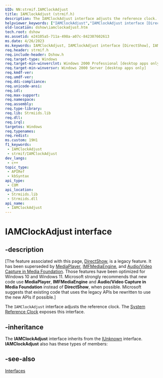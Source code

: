 ```yaml
---
UID: NN:strmif.IAMClockAdjust
title: IAMClockAdjust (strmif.h)
description: The IAMClockAdjust interface adjusts the reference clock. The System Reference Clock exposes this interface.
helpviewer_keywords: ["IAMClockAdjust","IAMClockAdjust interface [DirectShow]","IAMClockAdjust interface [DirectShow]","described","IAMClockAdjustInterface","dshow.iamclockadjust","strmif/IAMClockAdjust"]
old-location: dshow\iamclockadjust.htm
tech.root: dshow
ms.assetid: e24105a5-711a-498a-a07c-842307602613
ms.date: 4/26/2023
ms.keywords: IAMClockAdjust, IAMClockAdjust interface [DirectShow], IAMClockAdjust interface [DirectShow],described, IAMClockAdjustInterface, dshow.iamclockadjust, strmif/IAMClockAdjust
req.header: strmif.h
req.include-header: Dshow.h
req.target-type: Windows
req.target-min-winverclnt: Windows 2000 Professional [desktop apps only]
req.target-min-winversvr: Windows 2000 Server [desktop apps only]
req.kmdf-ver: 
req.umdf-ver: 
req.ddi-compliance: 
req.unicode-ansi: 
req.idl: 
req.max-support: 
req.namespace: 
req.assembly: 
req.type-library: 
req.lib: Strmiids.lib
req.dll: 
req.irql: 
targetos: Windows
req.typenames: 
req.redist: 
ms.custom: 19H1
f1_keywords:
 - IAMClockAdjust
 - strmif/IAMClockAdjust
dev_langs:
 - c++
topic_type:
 - APIRef
 - kbSyntax
api_type:
 - COM
api_location:
 - Strmiids.lib
 - Strmiids.dll
api_name:
 - IAMClockAdjust
---
```


# IAMClockAdjust interface


## -description

\[The feature associated with this page, [DirectShow](/windows/win32/directshow/directshow), is a legacy feature. It has been superseded by [MediaPlayer](/uwp/api/Windows.Media.Playback.MediaPlayer), [IMFMediaEngine](/windows/win32/api/mfmediaengine/nn-mfmediaengine-imfmediaengine), and [Audio/Video Capture in Media Foundation](windows/win32/medfound/audio-video-capture-in-media-foundation). Those features have been optimized for Windows 10 and Windows 11. Microsoft strongly recommends that new code use **MediaPlayer**, **IMFMediaEngine** and **Audio/Video Capture in Media Foundation** instead of **DirectShow**, when possible. Microsoft suggests that existing code that uses the legacy APIs be rewritten to use the new APIs if possible.\]

The <code>IAMClockAdjust</code> interface adjusts the reference clock. The <a href="/windows/desktop/DirectShow/system-reference-clock">System Reference Clock</a> exposes this interface.

## -inheritance

The <b>IAMClockAdjust</b> interface inherits from the <a href="/windows/desktop/api/unknwn/nn-unknwn-iunknown">IUnknown</a> interface. <b>IAMClockAdjust</b> also has these types of members:

## -see-also

<a href="/windows/desktop/DirectShow/interfaces">Interfaces</a>
